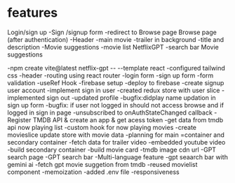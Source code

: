 
# features
Login/sign up
    -Sign /signup form
    -redirect to Browse page
Browse page (after authentication)
    -Header
    -main movie
        -trailer in background
        -title and description
        -Movie suggestions
        -movie list
NetflixGPT
         -search bar 
         Movie suggestions        


-npm create vite@latest netflix-gpt -- --template react
-configured tailwind css
-header
-routing using react router
-login form
-sign up form
-form validation
-useRef Hook
-firebase setup 
-deploy to firebase
-create signup user account
-implement sign in user
-created redux store with user slice
-implemented sign out
-updated profile
-bugfix:didplay name updation in sign up form
-bugfix: if user not logged in should not access browse and if logged  in sign in page
-unsubscribed to onAuthStateChanged callback
-Register TMDB API & create an app & get acess token
-get data from tmdb api now playing list
-custom hook for now playing movies
-create movieslice
update store with movie data
-planning for main =container and secondary container
-fetch data for trailer video
-embedded youtube video
-build secondary container
-build movie card
-tmdb image cdn url
-GPT search page
-GPT search bar
-Multi-language feature
-gpt seaarch bar with gemini ai
-fetch gpt movie suggetion from tmdb
-reused movielist component
-memoization
-added .env file
-responsiveness
